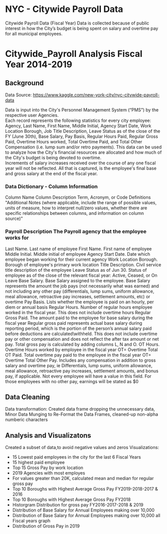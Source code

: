 # NYC - Citywide Payroll Data
 Citywide Payroll Data (Fiscal Year)
Data is collected because of public interest in how the City’s budget is being spent on salary and overtime pay for all municipal employees.  
# Citywide_Payroll Analysis Fiscal Year 2014-2019
## Background
Data Source: https://www.kaggle.com/new-york-city/nyc-citywide-payroll-data

Data is input into the City's Personnel Management System (“PMS”) by the respective user Agencies.  
Each record represents the following statistics for every city employee: Agency, Last Name, First Name, Middle Initial, Agency Start Date, Work Location Borough, Job Title Description, Leave Status as of the close of the FY (June 30th), Base Salary, Pay Basis, Regular Hours Paid, Regular Gross Paid, Overtime Hours worked, Total Overtime Paid, and Total Other Compensation (i.e. lump sum and/or retro payments).  This data can be used to analyze how the City's financial resources are allocated and how much of the City's budget is being devoted to overtime.  
Increments of salary increases received over the course of any one fiscal year will not be reflected.  All that is captured, is the employee's final base and gross salary at the end of the fiscal year.





### Data Dictionary - Column Information
Column Name	Column Description	Term, Acronym, or Code Definitions	"Additional Notes 
(where applicable, include the  range of possible values, units of measure, how to interpret null/zero values, whether there are specific relationships between columns, and information on column source)"
### Payroll Description	The Payroll agency that the employee works for
Last Name. Last name of employee
First Name. First name of employee
Middle Initial. Middle initial of employee
Agency Start Date. Date which employee began working for their current agency
Work Location Borough. Borough of employee's primary work location
Title Description. Civil service title description of the employee
Leave Status as of Jun 30. Status of employee as of the close of the relevant fiscal year: Active, Ceased, or On Leave
Base Salary. Base Salary assigned to the employee. Base Salary represents the amount the job pays (not necessarily what was earned) and not including any other pay (differentials, lump sums, uniform allowance, meal allowance, retroactive pay increases, settlement amounts, etc) or overtime
Pay Basis. Lists whether the employee is paid on an hourly, per diem or annual basis
Regular Hours. Number of regular hours employee worked in the fiscal year. This does not include overtime hours
Regular Gross Paid. The amount paid to the employee for base salary during the fiscal year 		Regular gross paid represents actual base salary during reporting period, which is the portion of the person’s annual salary paid before deductions are calculated\withheld. This does not include overtime pay or other compensation and does not reflect the after tax amount or net pay.   Total gross pay is calculated by adding columns L, N and O.
OT Hours. Overtime Hours worked by employee in the fiscal year	OT= Overtime
Total OT Paid. Total overtime pay paid to the employee in the fiscal year	OT= Overtime
Total Other Pay. Includes any compensation in addition to gross salary and overtime pay, ie Differentials, lump sums, uniform allowance, meal allowance, retroactive pay increases, settlement amounts, and bonus pay, if applicable. Not every employee will have a value in this field.  For those employees with no other pay, earnings will be stated as $0

## Data Cleaning

Data transformation: Created data frame dropping the unnecessary data, Minor Data Munging to Re-Format the Data Frames, cleaned-up non-alpha numberic characters 

## Analysis and Visualizatons

Created a subset of data,to avoid negative values and zeros
Visualizations:
 - 15 Lowest paid employees in the city for the last 6 Fiscal Years
 - 15 highest paid employee
 - Top 15 Gross Pay by work location
 - 2019 Agencies with most employes
 - For values greater than 20K, calculated mean and median for regular gross pay
 - Top 10 Boroughs with Highest Average Gross Pay FY2019-2018-2017 & 2016
 - Top 10 Boroughs with Highest Average Gross Pay FY2018
 - Historgram Distribution for gross pay FY2016-2017-2018 & 2019
 - Distribution of Base Salary for Annual Employees making over 10,000
 - Distribution of Base Salary for Annual Employees making over 10,000 all Fiscal years graph
 - Distribution of Gross Pay in 2019
